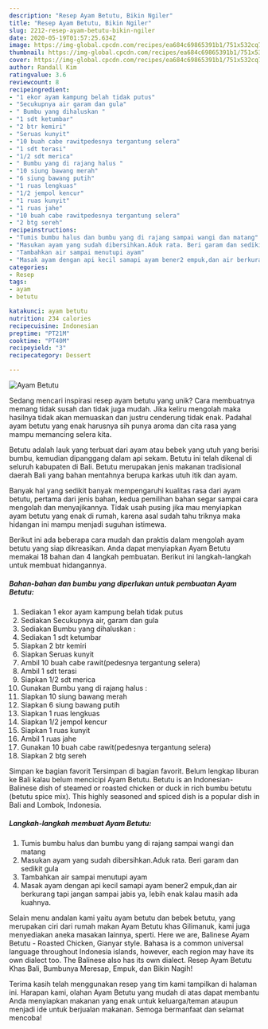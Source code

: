```yaml
---
description: "Resep Ayam Betutu, Bikin Ngiler"
title: "Resep Ayam Betutu, Bikin Ngiler"
slug: 2212-resep-ayam-betutu-bikin-ngiler
date: 2020-05-19T01:57:25.634Z
image: https://img-global.cpcdn.com/recipes/ea684c69865391b1/751x532cq70/ayam-betutu-foto-resep-utama.jpg
thumbnail: https://img-global.cpcdn.com/recipes/ea684c69865391b1/751x532cq70/ayam-betutu-foto-resep-utama.jpg
cover: https://img-global.cpcdn.com/recipes/ea684c69865391b1/751x532cq70/ayam-betutu-foto-resep-utama.jpg
author: Randall Kim
ratingvalue: 3.6
reviewcount: 8
recipeingredient:
- "1 ekor ayam kampung belah tidak putus"
- "Secukupnya air garam dan gula"
- " Bumbu yang dihaluskan "
- "1 sdt ketumbar"
- "2 btr kemiri"
- "Seruas kunyit"
- "10 buah cabe rawitpedesnya tergantung selera"
- "1 sdt terasi"
- "1/2 sdt merica"
- " Bumbu yang di rajang halus "
- "10 siung bawang merah"
- "6 siung bawang putih"
- "1 ruas lengkuas"
- "1/2 jempol kencur"
- "1 ruas kunyit"
- "1 ruas jahe"
- "10 buah cabe rawitpedesnya tergantung selera"
- "2 btg sereh"
recipeinstructions:
- "Tumis bumbu halus dan bumbu yang di rajang sampai wangi dan matang"
- "Masukan ayam yang sudah dibersihkan.Aduk rata. Beri garam dan sedikit gula"
- "Tambahkan air sampai menutupi ayam"
- "Masak ayam dengan api kecil samapi ayam bener2 empuk,dan air berkurang tapi jangan sampai jabis ya, lebih enak kalau masih ada kuahnya."
categories:
- Resep
tags:
- ayam
- betutu

katakunci: ayam betutu 
nutrition: 234 calories
recipecuisine: Indonesian
preptime: "PT21M"
cooktime: "PT40M"
recipeyield: "3"
recipecategory: Dessert

---
```



![Ayam Betutu](https://img-global.cpcdn.com/recipes/ea684c69865391b1/751x532cq70/ayam-betutu-foto-resep-utama.jpg)

Sedang mencari inspirasi resep ayam betutu yang unik? Cara membuatnya memang tidak susah dan tidak juga mudah. Jika keliru mengolah maka hasilnya tidak akan memuaskan dan justru cenderung tidak enak. Padahal ayam betutu yang enak harusnya sih punya aroma dan cita rasa yang mampu memancing selera kita.

Betutu adalah lauk yang terbuat dari ayam atau bebek yang utuh yang berisi bumbu, kemudian dipanggang dalam api sekam. Betutu ini telah dikenal di seluruh kabupaten di Bali. Betutu merupakan jenis makanan tradisional daerah Bali yang bahan mentahnya berupa karkas utuh itik dan ayam.

Banyak hal yang sedikit banyak mempengaruhi kualitas rasa dari ayam betutu, pertama dari jenis bahan, kedua pemilihan bahan segar sampai cara mengolah dan menyajikannya. Tidak usah pusing jika mau menyiapkan ayam betutu yang enak di rumah, karena asal sudah tahu triknya maka hidangan ini mampu menjadi suguhan istimewa.


Berikut ini ada beberapa cara mudah dan praktis dalam mengolah ayam betutu yang siap dikreasikan. Anda dapat menyiapkan Ayam Betutu memakai 18 bahan dan 4 langkah pembuatan. Berikut ini langkah-langkah untuk membuat hidangannya.

<!--inarticleads1-->

##### Bahan-bahan dan bumbu yang diperlukan untuk pembuatan Ayam Betutu:

1. Sediakan 1 ekor ayam kampung belah tidak putus
1. Sediakan Secukupnya air, garam dan gula
1. Sediakan  Bumbu yang dihaluskan :
1. Sediakan 1 sdt ketumbar
1. Siapkan 2 btr kemiri
1. Siapkan Seruas kunyit
1. Ambil 10 buah cabe rawit(pedesnya tergantung selera)
1. Ambil 1 sdt terasi
1. Siapkan 1/2 sdt merica
1. Gunakan  Bumbu yang di rajang halus :
1. Siapkan 10 siung bawang merah
1. Siapkan 6 siung bawang putih
1. Siapkan 1 ruas lengkuas
1. Siapkan 1/2 jempol kencur
1. Siapkan 1 ruas kunyit
1. Ambil 1 ruas jahe
1. Gunakan 10 buah cabe rawit(pedesnya tergantung selera)
1. Siapkan 2 btg sereh


Simpan ke bagian favorit Tersimpan di bagian favorit. Belum lengkap liburan ke Bali kalau belum mencicipi Ayam Betutu. Betutu is an Indonesian-Balinese dish of steamed or roasted chicken or duck in rich bumbu betutu (betutu spice mix). This highly seasoned and spiced dish is a popular dish in Bali and Lombok, Indonesia. 

<!--inarticleads2-->

##### Langkah-langkah membuat Ayam Betutu:

1. Tumis bumbu halus dan bumbu yang di rajang sampai wangi dan matang
1. Masukan ayam yang sudah dibersihkan.Aduk rata. Beri garam dan sedikit gula
1. Tambahkan air sampai menutupi ayam
1. Masak ayam dengan api kecil samapi ayam bener2 empuk,dan air berkurang tapi jangan sampai jabis ya, lebih enak kalau masih ada kuahnya.


Selain menu andalan kami yaitu ayam betutu dan bebek betutu, yang merupakan ciri dari rumah makan Ayam Betutu khas Gilimanuk, kami juga menyediakan aneka masakan lainnya, sperti. Here we are, Balinese Ayam Betutu - Roasted Chicken, Gianyar style. Bahasa is a common universal language throughout Indonesia islands, however, each region may have its own dialect too. The Balinese also has its own dialect. Resep Ayam Betutu Khas Bali, Bumbunya Meresap, Empuk, dan Bikin Nagih! 

Terima kasih telah menggunakan resep yang tim kami tampilkan di halaman ini. Harapan kami, olahan Ayam Betutu yang mudah di atas dapat membantu Anda menyiapkan makanan yang enak untuk keluarga/teman ataupun menjadi ide untuk berjualan makanan. Semoga bermanfaat dan selamat mencoba!
